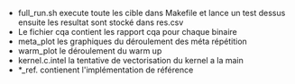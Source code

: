 * full\_run.sh execute toute les cible dans Makefile et lance un test dessus ensuite les resultat sont stocké dans res.csv
* Le fichier cqa contient les rapport cqa pour chaque binaire
* meta\_plot les graphiques du déroulement des méta répétition
* warm\_plot le déroulement du warm up
* kernel.c.intel la tentative de vectorisation du kernel a la main
* \*\_ref. contienent l'implémentation de référence
